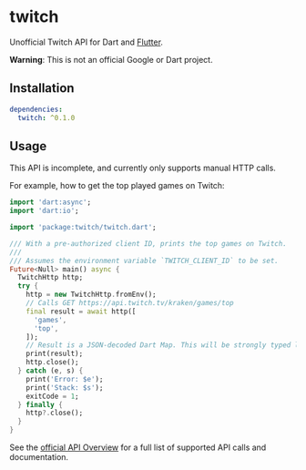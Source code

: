 # twitch

Unofficial Twitch API for Dart and [Flutter].

[Flutter]: https://flutter.io

**Warning**: This is not an official Google or Dart project.

## Installation

```yaml
dependencies:
  twitch: ^0.1.0
```

## Usage

This API is incomplete, and currently only supports manual HTTP calls.

For example, how to get the top played games on Twitch:

```dart
import 'dart:async';
import 'dart:io';

import 'package:twitch/twitch.dart';

/// With a pre-authorized client ID, prints the top games on Twitch.
/// 
/// Assumes the environment variable `TWITCH_CLIENT_ID` to be set.
Future<Null> main() async {
  TwitchHttp http;
  try {
    http = new TwitchHttp.fromEnv();
    // Calls GET https://api.twitch.tv/kraken/games/top
    final result = await http([
      'games',
      'top',
    ]);
    // Result is a JSON-decoded Dart Map. This will be strongly typed later.
    print(result);
    http.close();
  } catch (e, s) {
    print('Error: $e');
    print('Stack: $s');
    exitCode = 1;
  } finally {
    http?.close();
  }
}
```

See the [official API Overview](https://dev.twitch.tv/docs) for a full list of
supported API calls and documentation.
